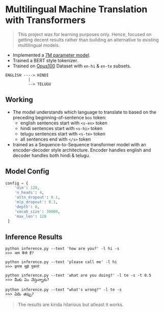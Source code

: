 # Multilingual Machine Translation with Transformers

> This project was for learning purposes only. Hence, focused on getting decent results rather than building an alternative to existing multilingual models.

- Implemented a [7M parameter model](./model.py).
- Trained a BERT style tokenizer.
- Trained on [Opus100](https://huggingface.co/datasets/opus100) Dataset with `en-hi` & `en-te` subsets.

```
ENGLISH ----> HINDI
          |
          --> TELUGU
```

## Working

- The model understands which language to translate to based on the preceding beginning-of-sentence `bos` token:
  - english sentences start with `<s-en>` token
  - hindi sentences start with `<s-hi>` token
  - telugu sentences start with `<s-te>` token
  - all sentences end with `</s>` token
- trained as a Sequence-to-Sequence transformer model with an encoder-decoder style architecture. Encoder handles english and decoder handles both hindi & telugu.


## Model Config
```py
config = {
    'dim': 128,
    'n_heads': 4,
    'attn_dropout': 0.1,
    'mlp_dropout': 0.1,
    'depth': 8,
    'vocab_size': 30000,
    'max_len': 128
 }
```

## Inference Results

```
python inference.py --text 'how are you?' -l hi -s
>>> आप कैसे हैं?

python inference.py --text 'please call me' -l hi   
>>> कृपया मुझे पुकारो

python inference.py --text 'what are you doing?' -l te -s -t 0.5
>>> మీరు ఏం చేస్తున్నారు?

python inference.py --text "what's wrong?" -l te -s
>>> ఏమి తప్పు?
```

> The results are kinda hilarious but atleast it works.





